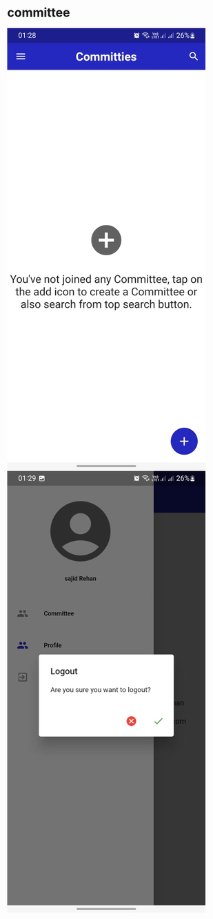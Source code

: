 # committee

<img src="https://github.com/chanivicky658/COUNTER-APP-WAQAS-AFZAL-SP21-BCS-18/blob/main/committee/ss/WhatsApp%20Image%202023-07-02%20at%2012.39.02.jpeg">
<img src="https://github.com/chanivicky658/COUNTER-APP-WAQAS-AFZAL-SP21-BCS-18/blob/main/committee/ss/WhatsApp%20Image%202023-07-02%20at%2012.39.03%20(1).jpeg">
